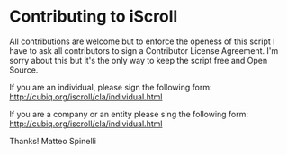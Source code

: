 # Contributing to iScroll

All contributions are welcome but to enforce the openess of this script I have to ask all contributors to sign a Contributor License Agreement. I'm sorry about this but it's the only way to keep the script free and Open Source.

If you are an individual, please sign the following form:
http://cubiq.org/iscroll/cla/individual.html

If you are a company or an entity please sing the following form:
http://cubiq.org/iscroll/cla/individual.html

Thanks!
Matteo Spinelli
